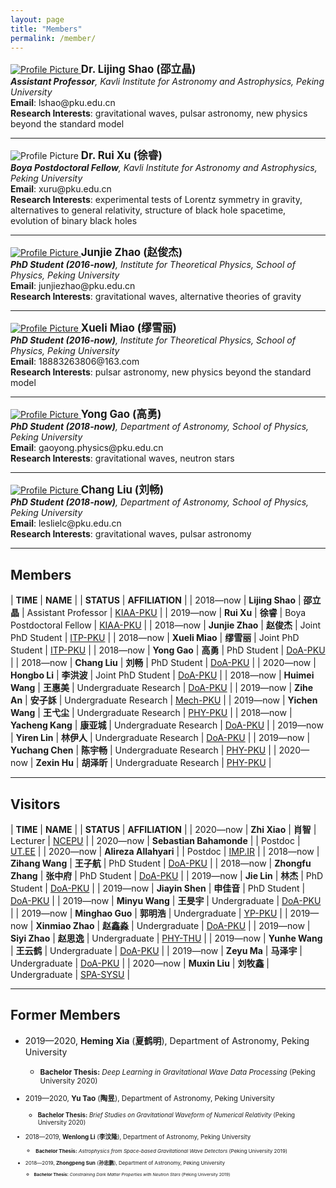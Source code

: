 ```yaml
---
layout: page
title: "Members"
permalink: /member/
---
```


<style>
  table {
    font-family: arial, sans-serif;
    border-collapse: collapse;
    width: 100%;
  }
  
  td, th {
    border: 1px solid #dddddd;
    text-align: left;
    padding: 8px;
  }
  
  tr:nth-child(odd) {
    background-color: #dddddd;
  }
</style>

<a href="https://friendshao.github.io/about/">
<img src="{{ site.baseurl }}/assets/Shao_Lijing.png" title="Profile Picture" class="profile">
</a>
<big><b>Dr. Lijing Shao (邵立晶)</b></big><br>
<i><b>Assistant Professor</b>, Kavli Institute for Astronomy and Astrophysics,
  Peking University</i><br>
<b>Email</b>: lshao@pku.edu.cn<br>
<b>Research Interests</b>: gravitational waves, pulsar astronomy, new physics
beyond the standard model<br>

---

<img src="{{ site.baseurl }}/assets/Xu_Rui.jpeg" title="Profile Picture" class="profile">
<big><b>Dr. Rui Xu (徐睿)</b></big><br>
<i><b>Boya Postdoctoral Fellow</b>, Kavli Institute for Astronomy and Astrophysics,
  Peking University</i><br>
<b>Email</b>: xuru@pku.edu.cn  <br>
<b>Research Interests</b>: experimental tests of Lorentz symmetry in gravity,
alternatives to general relativity, structure of black hole spacetime,
evolution of binary black holes <br>

---

<a href="https://orcid.org/0000-0002-9233-3683">
<img src="{{ site.baseurl }}/assets/Zhao_Junjie.png" title="Profile Picture" class="profile">
</a>
<big><b>Junjie Zhao (赵俊杰)</b></big><br>
<i><b>PhD Student (2016-now)</b>, Institute for Theoretical Physics, School of Physics, 
  Peking University</i><br>
<b>Email</b>: junjiezhao@pku.edu.cn<br>
<b>Research Interests</b>: gravitational waves, alternative theories of gravity<br>

---

<a href="https://orcid.org/0000-0003-1185-8937">
<img src="{{ site.baseurl }}/assets/MiaoXueli.jpeg" title="Profile Picture" class="profile">
</a>
<big><b>Xueli Miao (缪雪丽)</b></big><br>
<i><b>PhD Student (2016-now)</b>, Institute for Theoretical Physics, School of Physics, 
  Peking University</i><br>
<b>Email</b>: 18883263806@163.com<br>
<b>Research Interests</b>: pulsar astronomy, new physics beyond the standard model<br>

---
<a href="https://orcid.org/0000-0003-1390-5477">
<img src="{{ site.baseurl }}/assets/Gao_Yong.png" title="Profile Picture" class="profile">
</a>
<big><b>Yong Gao (高勇)</b></big><br>
<i><b>PhD Student (2018-now)</b>, Department of Astronomy, School of Physics, 
  Peking University</i><br>
<b>Email</b>: gaoyong.physics@pku.edu.cn <br>
<b>Research Interests</b>: gravitational waves, neutron stars <br>

---
<a href="https://orcid.org/0000-0001-7649-6792">
<img src="{{ site.baseurl }}/assets/Liu_Chang.jpeg" title="Profile Picture" class="profile">
</a>
<big><b>Chang Liu (刘畅)</b></big><br>
<i><b>PhD Student (2018-now)</b>, Department of Astronomy, School of Physics, 
  Peking University</i><br>
<b>Email</b>: leslielc@pku.edu.cn <br>
<b>Research Interests</b>: gravitational waves, pulsar astronomy <br>

---

## Members

| **TIME** | **NAME** | | **STATUS** | **AFFILIATION** |
| 2018—now | **Lijing Shao** | **邵立晶** | Assistant Professor | [KIAA-PKU](http://kiaa.pku.edu.cn/) |
| 2019—now | **Rui Xu** | **徐睿** | Boya Postdoctoral Fellow | [KIAA-PKU](http://kiaa.pku.edu.cn/) |
| 2018—now | **Junjie Zhao** | **赵俊杰** | Joint PhD Student | [ITP-PKU](http://itp.phy.pku.edu.cn/) |
| 2018—now | **Xueli Miao** | **缪雪丽** | Joint PhD Student | [ITP-PKU](http://itp.phy.pku.edu.cn/) | 
| 2018—now | **Yong Gao** | **高勇** | PhD Student | [DoA-PKU](http://astro.pku.edu.cn/) |
| 2018—now | **Chang Liu** | **刘畅** | PhD Student | [DoA-PKU](http://astro.pku.edu.cn/) |
| 2020—now | **Hongbo Li** | **李洪波** | Joint PhD Student | [DoA-PKU](http://astro.pku.edu.cn/) |
| 2018—now | **Huimei Wang** | **王惠美** | Undergraduate Research | [DoA-PKU](http://astro.pku.edu.cn/) |
| 2019—now | **Zihe An** | **安子訸** | Undergraduate Research | [Mech-PKU](http://web.mech.pku.edu.cn/) |
| 2019—now | **Yichen Wang** | **王弋尘** | Undergraduate Research | [PHY-PKU](http://www.phy.pku.edu.cn/) |
| 2018—now | **Yacheng Kang** | **康亚城** | Undergraduate Research | [DoA-PKU](http://astro.pku.edu.cn/) |
| 2019—now | **Yiren Lin** | **林伊人** | Undergraduate Research | [DoA-PKU](http://astro.pku.edu.cn/) |
| 2019—now | **Yuchang Chen** | **陈宇畅** | Undergraduate Research | [PHY-PKU](http://www.phy.pku.edu.cn/) |
| 2020—now | **Zexin Hu** | **胡泽昕** | Undergraduate Research | [PHY-PKU](http://www.phy.pku.edu.cn/) |

<p></p>

---

## Visitors

| **TIME** | **NAME** | | **STATUS** | **AFFILIATION** |
| 2020—now | **Zhi Xiao** | **肖智** | Lecturer | [NCEPU](https://slx.ncepu.edu.cn/szdw/dsjs/sssds/3ad20fb1d83b4e23954569005e776340.htm) |
| 2020—now | **Sebastian Bahamonde** |  | Postdoc | [UT.EE](http://sebastianbahamonde.com/) |
| 2020—now | **Alireza Allahyari** |  | Postdoc | [IMP.IR](http://www.ipm.ac.ir/) |
| 2018—now | **Zihang Wang** | **王子航** | PhD Student | [DoA-PKU](http://astro.pku.edu.cn/) |
| 2018—now | **Zhongfu Zhang** | **张中府** | PhD Student | [DoA-PKU](http://astro.pku.edu.cn/) |
| 2019—now | **Jie Lin** | **林杰** | PhD Student | [DoA-PKU](http://astro.pku.edu.cn/) |
| 2019—now | **Jiayin Shen** | **申佳音** | PhD Student | [DoA-PKU](http://astro.pku.edu.cn/) |
| 2019—now | **Minyu Wang** | **王旻宇** | Undergraduate | [DoA-PKU](http://astro.pku.edu.cn/) |
| 2019—now | **Minghao Guo** | **郭明浩** | Undergraduate | [YP-PKU](https://yuanpei.pku.edu.cn/) |
| 2019—now | **Xinmiao Zhao** | **赵鑫淼** | Undergraduate | [DoA-PKU](http://astro.pku.edu.cn/) |
| 2019—now | **Siyi Zhao** | **赵思逸** | Undergraduate | [PHY-THU](http://www.phys.tsinghua.edu.cn/) |
| 2019—now | **Yunhe Wang** | **王云鹤** | Undergraduate | [DoA-PKU](http://astro.pku.edu.cn/) |
| 2019—now | **Zeyu Ma** | **马泽宇** | Undergraduate | [DoA-PKU](http://astro.pku.edu.cn/) |
| 2020—now | **Muxin Liu** | **刘牧鑫** | Undergraduate | [SPA-SYSU](http://spa.sysu.edu.cn/) |

<p></p>

---

## Former Members

- 2019—2020, **Heming Xia** (**夏鹤明**), Department of Astronomy, Peking
  University
  - <small><b>Bachelor Thesis:</b> *Deep Learning in Gravitational Wave
  Data Processing* (Peking University 2020)

- 2019—2020, **Yu Tao** (**陶昱**), Department of Astronomy, Peking
  University
  - <small><b>Bachelor Thesis:</b> *Brief Studies on Gravitational Waveform
  of Numerical Relativity* (Peking University 2020)

- 2018—2019, **Wenlong Li** (**李汶隆**), Department of Astronomy, Peking
  University
  - <small><b>Bachelor Thesis:</b> *Astrophysics from Space-based Gravitational
    Wave Detectors* (Peking University 2019)

- 2018—2019, **Zhongpeng Sun** (**孙忠鹏**), Department of Astronomy, Peking
  University
  - <small><b>Bachelor Thesis:</b> *Constraining Dark Matter Properties with
    Neutron Stars* (Peking University 2019)


<!--

Comments

-->


